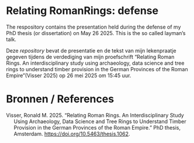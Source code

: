 
# Relating RomanRings: defense

The respository contains the presentation held during the defense of my
PhD thesis (or dissertation) on May 26 2025. This is the so called
layman’s talk.

Deze *repository* bevat de presentatie en de tekst van mijn lekenpraatje
gegeven tijdens de verdediging van mijn proefschrift “Relating Roman
Rings. An interdisciplinary study using archaeology, data science and
tree rings to understand timber provision in the German Provinces of the
Roman Empire”(Visser 2025) op 26 mei 2025 om 15:45 uur.

# Bronnen / References

<div id="refs" class="references csl-bib-body hanging-indent">

<div id="ref-visser2025" class="csl-entry">

Visser, Ronald M. 2025. “Relating Roman Rings. An Interdisciplinary
Study Using Archaeology, Data Science and Tree Rings to Understand
Timber Provision in the German Provinces of the Roman Empire.” PhD
thesis, Amsterdam. <https://doi.org/10.5463/thesis.1062>.

</div>

</div>
